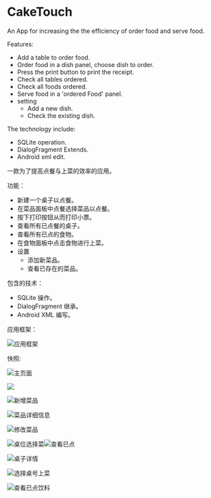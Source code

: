 # CakeTouch
An App for increasing the the efficiency of order food and serve food.

Features:
- Add a table to order food.
- Order food in a dish panel, choose dish to order.
- Press the print button to print the receipt.
- Check all tables ordered.
- Check all foods ordered.
- Serve food in a 'ordered Food' panel.
- setting
  - Add a new dish.
  - Check the existing dish.

The technology include:

- SQLite operation.
- DialogFragment Extends.
- Android xml edit.

一款为了提高点餐与上菜的效率的应用。

功能：
- 新建一个桌子以点餐。
- 在菜品面板中点餐选择菜品以点餐。
- 按下打印按钮从而打印小票。
- 查看所有已点餐的桌子。
- 查看所有已点的食物。
- 在食物面板中点击食物进行上菜。
- 设置
  - 添加新菜品。
  - 查看已存在的菜品。

包含的技术：

- SQLite 操作。
- DialogFragment 继承。
- Android XML 编写。

应用框架：

![应用框架](./pic/CakeTouchFrame.jpg)

快照:

![主页面](./pic/main.png)

![](./pic/newTable.png)

![新增菜品](./pic/newDish.png)

![菜品详细信息](./pic/dishDetail.png)

![修改菜品](./pic/changeDish.png)



 ![桌位选择菜](./pic/choose.png)![查看已点](./pic/ordered.png)

![桌子详情](./pic/table.png)

![选择桌号上菜](./pic/serve.png)

![查看已点饮料](./pic/drink.png)
